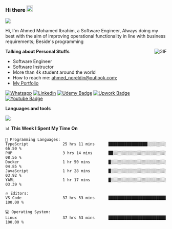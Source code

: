 ### Hi there <img src="https://raw.githubusercontent.com/MartinHeinz/MartinHeinz/master/wave.gif" width="20px">

![](https://komarev.com/ghpvc/?username=2hmad&color=lightgrey)

Hi, I'm Ahmed Mohamed Ibrahim, a Software Engineer, Always doing my best with the aim of improving operational functionality in line with business requirements; Beside's programming

  <img align="right" alt="GIF" src="https://media.giphy.com/media/836HiJc7pgzy8iNXCn/giphy.gif" />
  
**Talking about Personal Stuffs**

- Software Engineer
- Software Instructor
- More than 4k student around the world
- How to reach me: ahmed_noreldin@outlook.com;
- [My Portfolio](https://ahmednoreldin.com)

[![Whatsapp](https://img.shields.io/badge/WhatsApp-25D366?style=for-the-badge&logo=whatsapp&logoColor=white)](http://wa.me/201275457924)
[![Linkedin](https://img.shields.io/badge/LinkedIn-0077B5?style=for-the-badge&logo=linkedin&logoColor=white)](https://www.linkedin.com/in/ahmednoreldin)
[![Udemy Badge](https://img.shields.io/badge/Udemy-EC5252?style=for-the-badge&logo=Udemy&logoColor=white)](https://www.udemy.com/user/ahmed-mohamed-1/) 
[![Upwork Badge](https://img.shields.io/badge/Upwork-14a800?style=for-the-badge&logo=Upwork&logoColor=white)](https://www.upwork.com/freelancers/~01788957435aed0aa5)
[![Youtube Badge](https://img.shields.io/badge/youtube-FF0000?style=for-the-badge&logo=youtube&logoColor=white)](https://www.youtube.com/@code_with_ahmed)

**Languages and tools**  

<img src="https://skillicons.dev/icons?i=aws,gcp,azure,react,vue,flutter,php,cpp,docker,elasticsearch,express,git,githubactions,go,grafana,graphql,java,kafka,kubernetes,laravel,mongodb,mysql,nestjs,nextjs,nodejs,nuxtjs,php,postgres,postman,react,redis,redux,spring,sqlite,ts">

<!--START_SECTION:waka-->
📊 **This Week I Spent My Time On** 

```text
💬 Programming Languages: 
TypeScript               25 hrs 11 mins      █████████████████░░░░░░░░   66.50 % 
PHP                      3 hrs 14 mins       ██░░░░░░░░░░░░░░░░░░░░░░░   08.56 % 
Docker                   1 hr 50 mins        █░░░░░░░░░░░░░░░░░░░░░░░░   04.85 % 
JavaScript               1 hr 28 mins        █░░░░░░░░░░░░░░░░░░░░░░░░   03.92 % 
YAML                     1 hr 17 mins        █░░░░░░░░░░░░░░░░░░░░░░░░   03.39 % 

🔥 Editors: 
VS Code                  37 hrs 53 mins      █████████████████████████   100.00 % 

💻 Operating System: 
Linux                    37 hrs 53 mins      █████████████████████████   100.00 % 
```


<!--END_SECTION:waka-->
 
